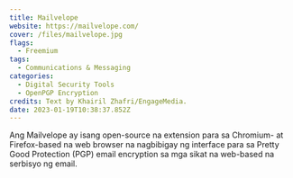 ```yaml
---
title: Mailvelope
website: https://mailvelope.com/
cover: /files/mailvelope.jpg
flags:
  - Freemium
tags:
  - Communications & Messaging
categories:
  - Digital Security Tools
  - OpenPGP Encryption
credits: Text by Khairil Zhafri/EngageMedia.
date: 2023-01-19T10:38:37.852Z
---
```

Ang Mailvelope ay isang open-source na extension para sa Chromium- at Firefox-based na web browser na nagbibigay ng interface para sa Pretty Good Protection (PGP) email encryption sa mga sikat na web-based na serbisyo ng email.